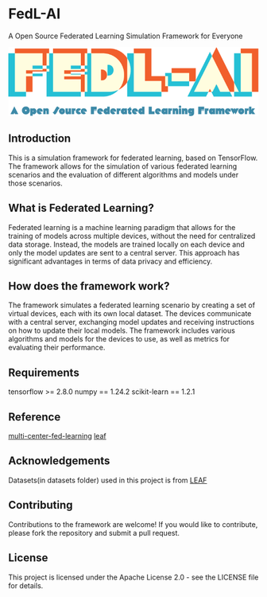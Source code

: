 # FedL-AI
A Open Source Federated Learning Simulation Framework for Everyone

![image](https://raw.githubusercontent.com/Royc30ne/FedL-AI/main/docs/imgs/FedLAI-logo.png)
## Introduction
This is a simulation framework for federated learning, based on TensorFlow. The framework allows for the simulation of various federated learning scenarios and the evaluation of different algorithms and models under those scenarios.

## What is Federated Learning?
Federated learning is a machine learning paradigm that allows for the training of models across multiple devices, without the need for centralized data storage. Instead, the models are trained locally on each device and only the model updates are sent to a central server. This approach has significant advantages in terms of data privacy and efficiency.

## How does the framework work?
The framework simulates a federated learning scenario by creating a set of virtual devices, each with its own local dataset. The devices communicate with a central server, exchanging model updates and receiving instructions on how to update their local models. The framework includes various algorithms and models for the devices to use, as well as metrics for evaluating their performance.

## Requirements
tensorflow >= 2.8.0
numpy == 1.24.2
scikit-learn == 1.2.1

## Reference
[multi-center-fed-learning](https://github.com/caifederated/multi-center-fed-learning)
[leaf](https://github.com/TalwalkarLab/leaf)


## Acknowledgements
Datasets(in datasets folder) used in this project is from [LEAF](https://leaf.cmu.edu/)

## Contributing
Contributions to the framework are welcome! If you would like to contribute, please fork the repository and submit a pull request.

## License
This project is licensed under the Apache License 2.0 - see the LICENSE file for details.